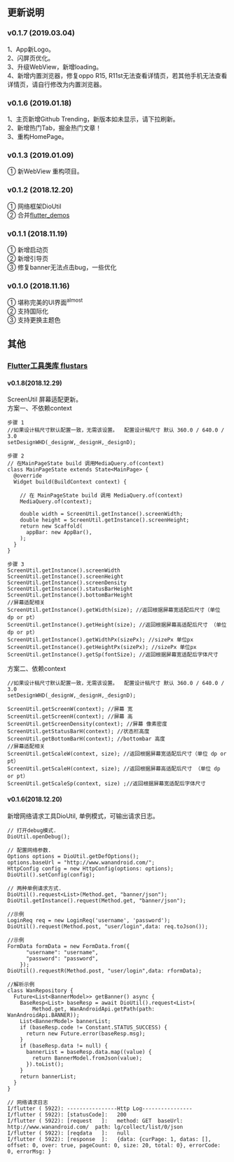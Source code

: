 ## 更新说明 
### v0.1.7   (2019.03.04)
1、App新Logo。   
2、闪屏页优化。  
3、升级WebView，新增loading。  
4、新增内置浏览器，修复oppo R15, R11st无法查看详情页，若其他手机无法查看详情页，请自行修改为内置浏览器。  

### v0.1.6   (2019.01.18)
1、主页新增Github Trending，新版本如未显示，请下拉刷新。  
2、新增热门Tab，掘金热门文章！  
3、重构HomePage。  

### v0.1.3   (2019.01.09)
① 新WebView 重构项目。

### v0.1.2   (2018.12.20)
① 网络框架DioUtil  
② 合并[flutter_demos][flutter_demos_github]  

### v0.1.1   (2018.11.19)
① 新增启动页  
② 新增引导页  
③ 修复banner无法点击bug，一些优化  

### v0.1.0   (2018.11.16)
① 堪称完美的UI界面<sup>almost</sup>  
② 支持国际化  
③ 支持更换主题色 

## 其他 
### [Flutter工具类库 flustars][flustars_github] 
#### v0.1.8(2018.12.29)   
ScreenUtil 屏幕适配更新。  
方案一、不依赖context
```
步骤 1
//如果设计稿尺寸默认配置一致，无需该设置。  配置设计稿尺寸 默认 360.0 / 640.0 / 3.0
setDesignWHD(_designW,_designH,_designD);  
  
步骤 2
// 在MainPageState build 调用MediaQuery.of(context)
class MainPageState extends State<MainPage> {
  @override
  Widget build(BuildContext context) {
  
    // 在 MainPageState build 调用 MediaQuery.of(context)
    MediaQuery.of(context);
    
    double width = ScreenUtil.getInstance().screenWidth;
    double height = ScreenUtil.getInstance().screenHeight;
    return new Scaffold(
      appBar: new AppBar(),
    );
  }
}  
  
步骤 3
ScreenUtil.getInstance().screenWidth
ScreenUtil.getInstance().screenHeight
ScreenUtil.getInstance().screenDensity
ScreenUtil.getInstance().statusBarHeight
ScreenUtil.getInstance().bottomBarHeight
//屏幕适配相关  
ScreenUtil.getInstance().getWidth(size); //返回根据屏幕宽适配后尺寸（单位 dp or pt）
ScreenUtil.getInstance().getHeight(size); //返回根据屏幕高适配后尺寸 （单位 dp or pt）
ScreenUtil.getInstance().getWidthPx(sizePx); //sizePx 单位px
ScreenUtil.getInstance().getHeightPx(sizePx); //sizePx 单位px
ScreenUtil.getInstance().getSp(fontSize); //返回根据屏幕宽适配后字体尺寸

```
方案二、依赖context
```
//如果设计稿尺寸默认配置一致，无需该设置。  配置设计稿尺寸 默认 360.0 / 640.0 / 3.0
setDesignWHD(_designW,_designH,_designD);  

ScreenUtil.getScreenW(context); //屏幕 宽
ScreenUtil.getScreenH(context); //屏幕 高
ScreenUtil.getScreenDensity(context); //屏幕 像素密度
ScreenUtil.getStatusBarH(context); //状态栏高度
ScreenUtil.getBottomBarH(context); //bottombar 高度
//屏幕适配相关  
ScreenUtil.getScaleW(context, size); //返回根据屏幕宽适配后尺寸（单位 dp or pt）
ScreenUtil.getScaleH(context, size); //返回根据屏幕高适配后尺寸 （单位 dp or pt）
ScreenUtil.getScaleSp(context, size) ;//返回根据屏幕宽适配后字体尺寸
```
#### v0.1.6(2018.12.20)  
新增网络请求工具DioUtil, 单例模式，可输出请求日志。
```
// 打开debug模式.
DioUtil.openDebug(); 

// 配置网络参数.
Options options = DioUtil.getDefOptions();
options.baseUrl = "http://www.wanandroid.com/";
HttpConfig config = new HttpConfig(options: options);
DioUtil().setConfig(config);
  
// 两种单例请求方式.
DioUtil().request<List>(Method.get, "banner/json");
DioUtil.getInstance().request(Method.get, "banner/json");
  
//示例
LoginReq req = new LoginReq('username', 'password');
DioUtil().request(Method.post, "user/login",data: req.toJson());
  
//示例
FormData formData = new FormData.from({
      "username": "username",
      "password": "password",
    });
DioUtil().requestR(Method.post, "user/login",data: rformData);

//解析示例 
class WanRepository {
  Future<List<BannerModel>> getBanner() async {
    BaseResp<List> baseResp = await DioUtil().request<List>(
        Method.get, WanAndroidApi.getPath(path: WanAndroidApi.BANNER));
    List<BannerModel> bannerList;
    if (baseResp.code != Constant.STATUS_SUCCESS) {
      return new Future.error(baseResp.msg);
    }
    if (baseResp.data != null) {
      bannerList = baseResp.data.map((value) {
        return BannerModel.fromJson(value);
      }).toList();
    }
    return bannerList;
  }
}

// 网络请求日志  
I/flutter ( 5922): ----------------Http Log----------------
I/flutter ( 5922): [statusCode]:   200
I/flutter ( 5922): [request   ]:   method: GET  baseUrl: http://www.wanandroid.com/  path: lg/collect/list/0/json
I/flutter ( 5922): [reqdata   ]:   null
I/flutter ( 5922): [response  ]:   {data: {curPage: 1, datas: [], offset: 0, over: true, pageCount: 0, size: 20, total: 0}, errorCode: 0, errorMsg: }
```


 [flutter_demos_github]: https://github.com/Sky24n/flutter_demos
 [flustars_github]: https://github.com/Sky24n/flustars